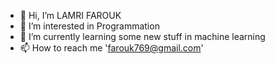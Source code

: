 - 👋 Hi, I’m LAMRI FAROUK
- 👀 I’m interested in Programmation
- 🌱 I’m currently learning some new stuff in machine learning
- 📫 How to reach me 'farouk769@gmail.com'

<!---
lamrifarouk/lamrifarouk is a ✨ special ✨ repository because its `README.md` (this file) appears on your GitHub profile.
You can click the Preview link to take a look at your changes.
--->
